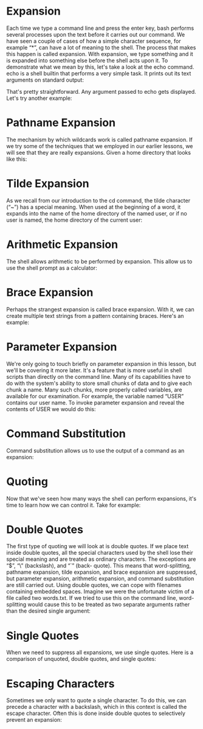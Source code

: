 # Expansion
Each time we type a command line and press the enter key, bash performs several processes upon the text before it carries out our command. We have seen a couple of cases of how a simple character sequence, for example “*”, can have a lot of meaning to the shell. The process that makes this happen is called expansion. With expansion, we type something and it is expanded into something else before the shell acts upon it. To demonstrate what we mean by this, let's take a look at the echo command. echo is a shell builtin that performs a very simple task. It prints out its text arguments on standard output:

That's pretty straightforward. Any argument passed to echo gets displayed. Let's try another example:
# Pathname Expansion
The mechanism by which wildcards work is called pathname expansion. If we try some of the techniques that we employed in our earlier lessons, we will see that they are really expansions. Given a home directory that looks like this:
# Tilde Expansion
As we recall from our introduction to the cd command, the tilde character (“~”) has a special meaning. When used at the beginning of a word, it expands into the name of the home directory of the named user, or if no user is named, the home directory of the current user:
# Arithmetic Expansion
The shell allows arithmetic to be performed by expansion. This allow us to use the shell prompt as a calculator:
# Brace Expansion
Perhaps the strangest expansion is called brace expansion. With it, we can create multiple text strings from a pattern containing braces. Here's an example:
# Parameter Expansion
We're only going to touch briefly on parameter expansion in this lesson, but we'll be covering it more later. It's a feature that is more useful in shell scripts than directly on the command line. Many of its capabilities have to do with the system's ability to store small chunks of data and to give each chunk a name. Many such chunks, more properly called variables, are available for our examination. For example, the variable named “USER” contains our user name. To invoke parameter expansion and reveal the contents of USER we would do this:

# Command Substitution
Command substitution allows us to use the output of a command as an expansion:

# Quoting
Now that we've seen how many ways the shell can perform expansions, it's time to learn how we can control it. Take for example:

# Double Quotes
The first type of quoting we will look at is double quotes. If we place text inside double quotes, all the special characters used by the shell lose their special meaning and are treated as ordinary characters. The exceptions are “$”, “\” (backslash), and “`” (back- quote). This means that word-splitting, pathname expansion, tilde expansion, and brace expansion are suppressed, but parameter expansion, arithmetic expansion, and command substitution are still carried out. Using double quotes, we can cope with filenames containing embedded spaces. Imagine we were the unfortunate victim of a file called two words.txt. If we tried to use this on the command line, word-splitting would cause this to be treated as two separate arguments rather than the desired single argument:
# Single Quotes
When we need to suppress all expansions, we use single quotes. Here is a comparison of unquoted, double quotes, and single quotes:

# Escaping Characters
Sometimes we only want to quote a single character. To do this, we can precede a character with a backslash, which in this context is called the escape character. Often this is done inside double quotes to selectively prevent an expansion:

